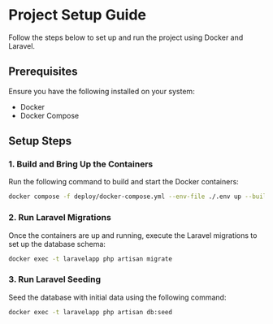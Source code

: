 # Project Setup Guide

Follow the steps below to set up and run the project using Docker and Laravel.

## Prerequisites

Ensure you have the following installed on your system:
- Docker
- Docker Compose

## Setup Steps

### 1. Build and Bring Up the Containers

Run the following command to build and start the Docker containers:

```sh
docker compose -f deploy/docker-compose.yml --env-file ./.env up --build
```

### 2. Run Laravel Migrations

Once the containers are up and running, execute the Laravel migrations to set up the database schema:

```sh
docker exec -t laravelapp php artisan migrate
```

### 3. Run Laravel Seeding

Seed the database with initial data using the following command:

```sh
docker exec -t laravelapp php artisan db:seed
```